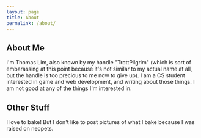 ```yaml
---
layout: page
title: About
permalink: /about/
---
```


## About Me
I'm Thomas Lim, also known by my handle "TrottPilgrim" (which is sort of embarassing at this point because it's not similar to my actual name at all, but the handle is too precious to me now to give up). I am a CS student interested in game and web development, and writing about those things. I am not good at any of the things I'm interested in.

## Other Stuff
I love to bake! But I don't like to post pictures of what I bake because I was raised on neopets.
